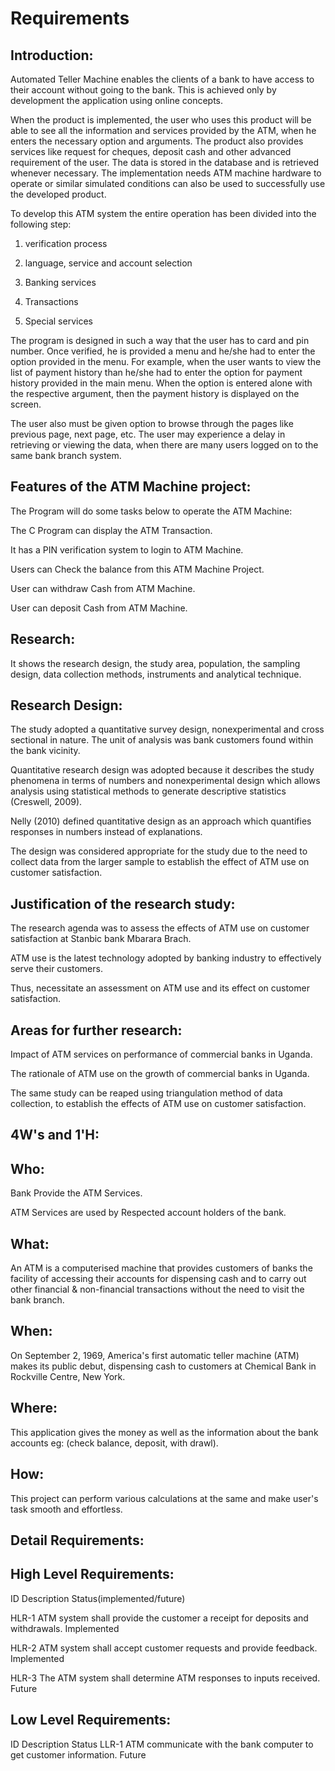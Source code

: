 # Requirements

## Introduction: 

Automated Teller Machine enables the clients of a bank to have access to their account without going to the bank. This is achieved only by development the application using online concepts.  

When the product is implemented, the user who uses this product will be able to see all the information and services provided by the ATM, when he enters the necessary option and arguments. The product also provides services like request for cheques, deposit cash and other advanced requirement of the user. The data is stored in the database and is retrieved whenever necessary. The implementation needs ATM machine hardware to operate or similar simulated conditions can also be used to successfully use the developed product.  

To develop this ATM system the entire operation has been divided into the following step: 

1. verification process  

2. language, service and account selection  

3. Banking services  

4. Transactions  

5. Special services  

The program is designed in such a way that the user has to card and pin number. Once verified, he is provided a menu and he/she had to enter the option provided in the menu. For example, when the user wants to view the list of payment history than he/she had to enter the option for payment history provided in the main menu. When the option is entered alone with the respective argument, then the payment history is displayed on the screen.  

The user also must be given option to browse through the pages like previous page, next page, etc. The user may experience a delay in retrieving or viewing the data, when there are many users logged on to the same bank branch system. 

 

## Features of the ATM Machine project: 

The Program will do some tasks below to operate the ATM Machine: 

The C Program can display the ATM Transaction. 

It has a PIN verification system to login to ATM Machine. 

Users can Check the balance from this ATM Machine Project. 

User can withdraw Cash from ATM Machine. 

User can deposit Cash from ATM Machine. 

## Research: 

It shows the research design, the study area, population, the sampling design, data collection methods, instruments and analytical technique. 

## Research Design: 

The study adopted a quantitative survey design, nonexperimental and cross sectional in nature. The unit of analysis was bank customers found within the bank vicinity.  

Quantitative research design was adopted because it describes the study phenomena in terms of numbers and nonexperimental design which allows analysis using statistical methods to generate descriptive statistics (Creswell, 2009).  

Nelly (2010) defined quantitative design as an approach which quantifies responses in numbers instead of explanations.  

The design was considered appropriate for the study due to the need to collect data from the larger sample to establish the effect of ATM use on customer satisfaction. 

## Justification of the research study: 

The research agenda was to assess the effects of ATM use on customer satisfaction at Stanbic bank Mbarara Brach.  

ATM use is the latest technology adopted by banking industry to effectively serve their customers. 

 Thus, necessitate an assessment on ATM use and its effect on customer satisfaction. 

## Areas for further research: 

Impact of ATM services on performance of commercial banks in Uganda.  

 The rationale of ATM use on the growth of commercial banks in Uganda. 

  The same study can be reaped using triangulation method of data collection, to establish the effects of ATM use on customer satisfaction. 

 

## 4W's and 1'H: 

## Who: 

Bank Provide the ATM Services. 

ATM Services are used by Respected account holders of the bank. 

## What: 

An ATM is a computerised machine that provides customers of banks the facility of accessing their accounts for dispensing cash and to carry out other financial & non-financial transactions without the need to visit the bank branch. 

## When: 

On September 2, 1969, America's first automatic teller machine (ATM) makes its public debut, dispensing cash to customers at Chemical Bank in Rockville Centre, New York. 

## Where: 

This application gives the money as well as the information about the bank accounts eg: (check balance, deposit, with drawl). 

## How: 

This project can perform various calculations at the same and make user's task smooth and effortless. 

 

## Detail Requirements: 

## High Level Requirements: 

 

ID                            Description                                                                Status(implemented/future) 

HLR-1              ATM system shall provide the customer a receipt for deposits and withdrawals.             Implemented 

HLR-2               ATM system shall accept customer requests and provide feedback.                           Implemented 

HLR-3               The ATM system shall determine ATM responses to inputs received.                            Future 

 

## Low Level Requirements: 

ID                   Description                                                           Status 
LLR-1      ATM communicate with the bank computer to get customer information.             Future 

 

